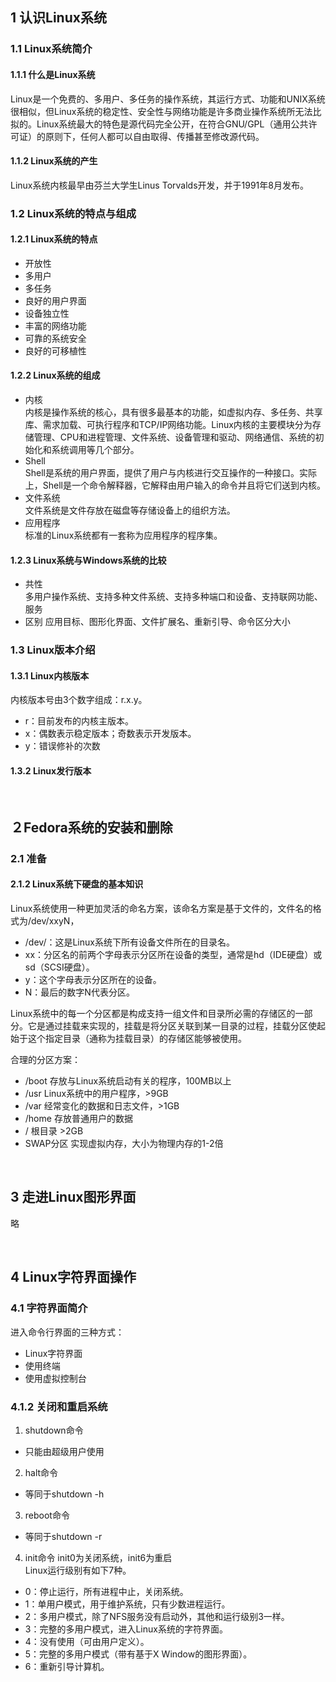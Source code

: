 ## 1 认识Linux系统
### 1.1 Linux系统简介
#### 1.1.1 什么是Linux系统
Linux是一个免费的、多用户、多任务的操作系统，其运行方式、功能和UNIX系统很相似，但Linux系统的稳定性、安全性与网络功能是许多商业操作系统所无法比拟的。Linux系统最大的特色是源代码完全公开，在符合GNU/GPL（通用公共许可证）的原则下，任何人都可以自由取得、传播甚至修改源代码。  

#### 1.1.2 Linux系统的产生
Linux系统内核最早由芬兰大学生Linus Torvalds开发，并于1991年8月发布。  

### 1.2 Linux系统的特点与组成 
#### 1.2.1 Linux系统的特点
* 开放性
* 多用户
* 多任务
* 良好的用户界面
* 设备独立性
* 丰富的网络功能
* 可靠的系统安全
* 良好的可移植性

#### 1.2.2 Linux系统的组成  
* 内核  
内核是操作系统的核心，具有很多最基本的功能，如虚拟内存、多任务、共享库、需求加载、可执行程序和TCP/IP网络功能。Linux内核的主要模块分为存储管理、CPU和进程管理、文件系统、设备管理和驱动、网络通信、系统的初始化和系统调用等几个部分。  
* Shell  
Shell是系统的用户界面，提供了用户与内核进行交互操作的一种接口。实际上，Shell是一个命令解释器，它解释由用户输入的命令并且将它们送到内核。  
* 文件系统  
文件系统是文件存放在磁盘等存储设备上的组织方法。  
* 应用程序  
标准的Linux系统都有一套称为应用程序的程序集。 

#### 1.2.3 Linux系统与Windows系统的比较
* 共性  
多用户操作系统、支持多种文件系统、支持多种端口和设备、支持联网功能、服务  
* 区别
应用目标、图形化界面、文件扩展名、重新引导、命令区分大小  

### 1.3 Linux版本介绍
#### 1.3.1 Linux内核版本
内核版本号由3个数字组成：r.x.y。  
* r：目前发布的内核主版本。  
* x：偶数表示稳定版本；奇数表示开发版本。  
* y：错误修补的次数  

#### 1.3.2 Linux发行版本

<br>

## ２Fedora系统的安装和删除
### 2.1 准备
#### 2.1.2 Linux系统下硬盘的基本知识
Linux系统使用一种更加灵活的命名方案，该命名方案是基于文件的，文件名的格式为/dev/xxyN，
* /dev/：这是Linux系统下所有设备文件所在的目录名。
* xx：分区名的前两个字母表示分区所在设备的类型，通常是hd（IDE硬盘）或sd（SCSI硬盘）。 
* y：这个字母表示分区所在的设备。
* N：最后的数字N代表分区。 

Linux系统中的每一个分区都是构成支持一组文件和目录所必需的存储区的一部分。它是通过挂载来实现的，挂载是将分区关联到某一目录的过程，挂载分区使起始于这个指定目录（通称为挂载目录）的存储区能够被使用。

合理的分区方案：  
* /boot 存放与Linux系统启动有关的程序，100MB以上
* /usr Linux系统中的用户程序，>9GB
* /var 经常变化的数据和日志文件，>1GB
* /home 存放普通用户的数据
* / 根目录 >2GB
* SWAP分区 实现虚拟内存，大小为物理内存的1-2倍  

<br>


## 3 走进Linux图形界面
略

<br>


## 4 Linux字符界面操作
### 4.1 字符界面简介
进入命令行界面的三种方式：
* Linux字符界面
* 使用终端
* 使用虚拟控制台
### 4.1.2 关闭和重启系统
1. shutdown命令
* 只能由超级用户使用
2. halt命令
* 等同于shutdown -h
3. reboot命令
* 等同于shutdown -r
4. init命令
init0为关闭系统，init6为重启  
Linux运行级别有如下7种。 
* 0：停止运行，所有进程中止，关闭系统。
* 1：单用户模式，用于维护系统，只有少数进程运行。
* 2：多用户模式，除了NFS服务没有启动外，其他和运行级别3一样。
* 3：完整的多用户模式，进入Linux系统的字符界面。
* 4：没有使用（可由用户定义）。
* 5：完整的多用户模式（带有基于X Window的图形界面）。
* 6：重新引导计算机。 
